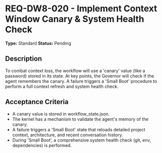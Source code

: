 # REQ-DW8-020 - Implement Context Window Canary & System Health Check

**Type:** Standard
**Status:** Pending

## Description

To combat context loss, the workflow will use a 'canary' value (like a password) stored in its state. At key points, the Governor will check if the agent remembers the canary. A failure triggers a 'Small Boot' procedure to perform a full context refresh and system health check.

## Acceptance Criteria

- A canary value is stored in workflow_state.json.
- The kernel has a mechanism to validate the agent's memory of the canary.
- A failure triggers a 'Small Boot' state that reloads detailed project context, architecture, and recent conversation history.
- During 'Small Boot', a comprehensive system health check (git, env, dependencies) is performed.